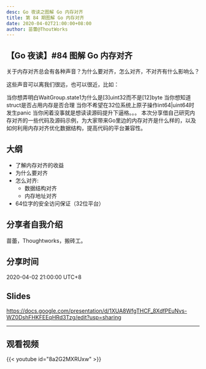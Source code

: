 ```yaml
---
desc: Go 夜读之图解 Go 内存对齐
title: 第 84 期图解 Go 内存对齐
date: 2020-04-02T21:00:00+08:00
author: 苗蕾@ThoutWorks
---
```


## 【Go 夜读】#84 图解 Go 内存对齐

​关于内存对齐总会有各种声音？为什么要对齐，怎么对齐，不对齐有什么影响么？

这些声音可以离我们很远，也可以很近，比如：

当你想弄明白WaitGroup.state1为什么是[3]uint32而不是[12]byte
当你想知道struct是否占用内存是否合理
当你不希望在32位系统上原子操作int64|uint64时发生panic
当你闲着没事就是想读读源码提升下逼格。。。
本次分享借自己研究内存对齐的一些代码及源码示例，为大家带来Go里边的内存对齐是什么样的，以及如何利用内存对齐优化数据结构，提高代码的平台兼容性。

## 大纲

- 了解内存对齐的收益
- 为什么要对齐
- 怎么对齐:
  - 数据结构对齐
  - 内存地址对齐
- 64位字的安全访问保证（32位平台）

## 分享者自我介绍

苗蕾，Thoughtworks，搬砖工。

## 分享时间

2020-04-02 21:00:00 UTC+8

## Slides

https://docs.google.com/presentation/d/1XUA8WfgTHCF_8XdfPEuNvs-WZ0DshFHKFEEqHRd3Tzg/edit?usp=sharing

----

## 观看视频

{{< youtube id="8a2G2MXRUxw" >}}
